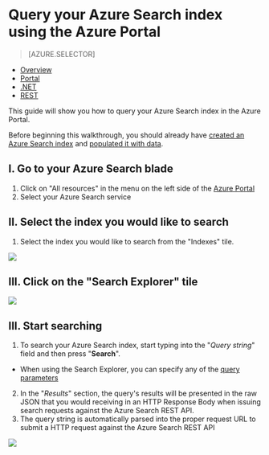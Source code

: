 <properties
    pageTitle="Query your Azure Search Index using the Azure Portal | Microsoft Azure | Hosted cloud search service"
    description="Issue a search query in the Azure Portal's Search Explorer."
    services="search"
    manager="jhubbard"
    documentationCenter=""
	authors="ashmaka"
/>

<tags
    ms.service="search"
    ms.devlang="NA"
    ms.workload="search"
    ms.topic="get-started-article"
    ms.tgt_pltfrm="na"
    ms.date="08/29/2016"
    ms.author="ashmaka"
/>
# Query your Azure Search index using the Azure Portal
> [AZURE.SELECTOR]
- [Overview](search-query-overview.md)
- [Portal](search-explorer.md)
- [.NET](search-query-dotnet.md)
- [REST](search-query-rest-api.md)

This guide will show you how to query your Azure Search index in the Azure Portal.

Before beginning this walkthrough, you should already have [created an Azure Search index](search-what-is-an-index.md) and [populated it with data](search-what-is-data-import.md).

## I. Go to your Azure Search blade
1. Click on "All resources" in the menu on the left side of the [Azure Portal](https://portal.azure.com/#blade/HubsExtension/BrowseResourceBlade/resourceType/Microsoft.Search%2FsearchServices)
2. Select your Azure Search service

## II. Select the index you would like to search
1. Select the index you would like to search from the "Indexes" tile.

![](./media/search-explorer/pick-index.png)

## III. Click on the "Search Explorer" tile
![](./media/search-explorer/search-explorer-tile.png)

## III. Start searching
1. To search your Azure Search index, start typing into the "*Query string*" field and then press "**Search**".
 * When using the Search Explorer, you can specify any of the [query parameters](https://msdn.microsoft.com/library/dn798927.aspx)

2. In the "*Results*" section, the query's results will be presented in the raw JSON that you would receiving in an HTTP Response Body when issuing search requests against the Azure Search REST API.
3. The query string is automatically parsed into the proper request URL to submit a HTTP request against the Azure Search REST API

![](./media/search-explorer/search-bar.png)
